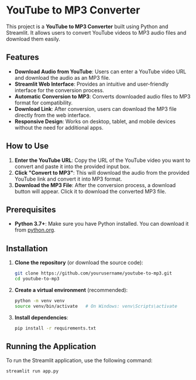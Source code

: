 # YouTube to MP3 Converter

This project is a **YouTube to MP3 Converter** built using Python and Streamlit. It allows users to convert YouTube videos to MP3 audio files and download them easily. 

## Features

- **Download Audio from YouTube**: Users can enter a YouTube video URL and download the audio as an MP3 file.
- **Streamlit Web Interface**: Provides an intuitive and user-friendly interface for the conversion process.
- **Automatic Conversion to MP3**: Converts downloaded audio files to MP3 format for compatibility.
- **Download Link**: After conversion, users can download the MP3 file directly from the web interface.
- **Responsive Design**: Works on desktop, tablet, and mobile devices without the need for additional apps.

## How to Use

1. **Enter the YouTube URL**: Copy the URL of the YouTube video you want to convert and paste it into the provided input box.
2. **Click "Convert to MP3"**: This will download the audio from the provided YouTube link and convert it into MP3 format.
3. **Download the MP3 File**: After the conversion process, a download button will appear. Click it to download the converted MP3 file.

## Prerequisites

- **Python 3.7+**: Make sure you have Python installed. You can download it from [python.org](https://www.python.org/downloads/).

## Installation

1. **Clone the repository** (or download the source code):
    ```bash
    git clone https://github.com/yourusername/youtube-to-mp3.git
    cd youtube-to-mp3
    ```

2. **Create a virtual environment** (recommended):
    ```bash
    python -m venv venv
    source venv/bin/activate   # On Windows: venv\Scripts\activate
    ```

3. **Install dependencies**:
    ```bash
    pip install -r requirements.txt
    ```

## Running the Application

To run the Streamlit application, use the following command:
```bash
streamlit run app.py

